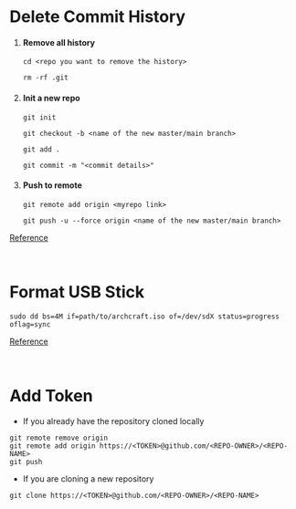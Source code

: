 # Delete Commit History
1. #### Remove all history
    ```
    cd <repo you want to remove the history>
    ```

    ```
    rm -rf .git
    ```

2. #### Init a new repo
    ```
    git init
    ```

    ```
    git checkout -b <name of the new master/main branch>
    ```

    ```
    git add .
    ```

    ```
    git commit -m "<commit details>"
    ```

3. #### Push to remote
    ```
    git remote add origin <myrepo link>
    ```

    ```
    git push -u --force origin <name of the new master/main branch>
    ```

[Reference](https://www.willandskill.se/en/articles/deleting-your-git-commit-history-without-removing-repo-on-github-bitbucket)

<br>

# Format USB Stick
```
sudo dd bs=4M if=path/to/archcraft.iso of=/dev/sdX status=progress oflag=sync
```

[Reference](https://wiki.archcraft.io/docs/boot-iso/boot-with-usb)

<br>

# Add Token
- If you already have the repository cloned locally
```
git remote remove origin
git remote add origin https://<TOKEN>@github.com/<REPO-OWNER>/<REPO-NAME>
git push
```

- If you are cloning a new repository
```
git clone https://<TOKEN>@github.com/<REPO-OWNER>/<REPO-NAME>
```


